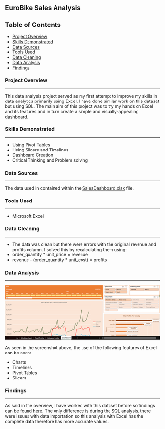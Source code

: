 ## EuroBike Sales Analysis
## Table of Contents
- [Project Overview](#project-overview)
- [Skills Demonstrated](#skills-demonstrated)
- [Data Sources](#data-sources)
- [Tools Used](#tools-used)
- [Data Cleaning](#data-cleaning)
- [Data Analysis](#data-analysis)
- [Findings](#findings)

### Project Overview
---
This data analysis project served as my first attempt to improve my skills in data analytics primarily using Excel. I have done similar work on this dataset but using SQL. The main aim of this project was to try my hands on Excel and its features and in turn create a simple and visually-appealing dashboard. 
### Skills Demonstrated
---
- Using Pivot Tables
- Using Slicers and Timelines
- Dashboard Creation
- Critical Thinking and Problem solving
### Data Sources
---
The data used in contained within the [SalesDashboard.xlsx](SalesDashboard.xlsx) file.
### Tools Used
---
- Microsoft Excel
### Data Cleaning
---
- The data was clean but there were errors with the original revenue and profits column. I solved this by recalculating them using:
- order_quantity * unit_price = revenue
- revenue - (order_quantity * unit_cost) = profits
### Data Analysis
---
<p align="center">
  <img src="sales_dashboard.png">
</p>
As seen in the screenshot above, the use of the following features of Excel can be seen:

- Charts
- Timelines
- Pivot Tables
- Slicers

### Findings
---
As said in the overview, I have worked with this dataset before so findings can be found [here](https://github.com/Atorudibo-Seth1/Data-Analyst-Projects/blob/main/SQL%20Projects/Europe%20Bike%20Sales(SQL)/Analysis%20Report.md). The only difference is during the SQL analysis, there were issues with data importation so this analysis with Excel has the complete data therefore has more accurate values.
